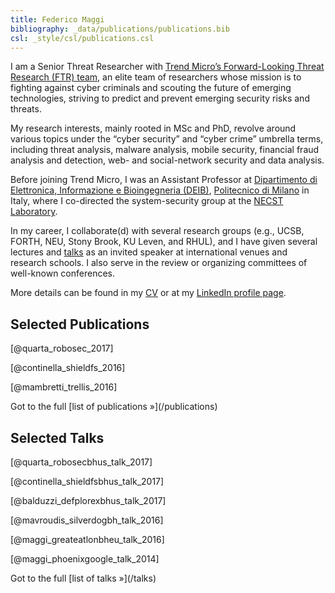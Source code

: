 ```yaml
---
title: Federico Maggi
bibliography: _data/publications/publications.bib
csl: _style/csl/publications.csl
---
```


I am a Senior Threat Researcher with [Trend Micro’s Forward-Looking Threat
Research (FTR)
team](http://www.trendmicro.com/vinfo/us/security/research-and-analysis/), an
elite team of researchers whose mission is to fighting against cyber criminals
and scouting the future of emerging technologies, striving to predict and
prevent emerging security risks and threats.

My research interests, mainly rooted in MSc and PhD, revolve around various
topics under the “cyber security” and “cyber crime” umbrella terms, including
threat analysis, malware analysis, mobile security, financial fraud analysis
and detection, web- and social-network security and data analysis.

Before joining Trend Micro, I was an Assistant Professor at
[Dipartimento di Elettronica, Informazione e Bioingegneria
(DEIB)](http://www.deib.polimi.it), [Politecnico di Milano](http://polimi.it)
in Italy, where I co-directed the system-security group at the [NECST
Laboratory](http://necst.it).

In my career, I collaborate(d) with several research groups (e.g., UCSB, FORTH,
NEU, Stony Brook, KU Leven, and RHUL), and I have given several lectures and
[talks](/talks) as an invited speaker at international venues and research
schools. I also serve in the review or organizing committees of well-known
conferences.

More details can be found in my [CV](http://cv.maggi.cc) or at my [LinkedIn
profile page](https://linkedin.com/in/phretor).

## Selected Publications
[@quarta_robosec_2017]

[@continella_shieldfs_2016]

[@mambretti_trellis_2016]

<p class="text-right">Got to the full [list of publications &raquo;](/publications)</p>

## Selected Talks
[@quarta_robosecbhus_talk_2017]

[@continella_shieldfsbhus_talk_2017]

[@balduzzi_defplorexbhus_talk_2017]

[@mavroudis_silverdogbh_talk_2016]

[@maggi_greateatlonbheu_talk_2016]

[@maggi_phoenixgoogle_talk_2014]

<p class="text-right">Got to the full [list of talks &raquo;](/talks)</p>
